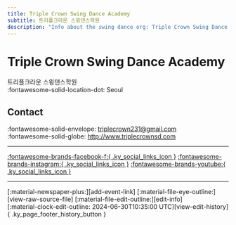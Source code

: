 ```yaml
---
title: Triple Crown Swing Dance Academy
subtitle: 트리플크라운 스윙댄스학원
description: "Info about the swing dance org: Triple Crown Swing Dance Academy."
---
```


# Triple Crown Swing Dance Academy

트리플크라운 스윙댄스학원  
:fontawesome-solid-location-dot: Seoul  


## Contact

:fontawesome-solid-envelope: <triplecrown231@gmail.com>  
:fontawesome-solid-globe: <http://www.triplecrownsd.com>  

---

 [:fontawesome-brands-facebook-f:{ .ky_social_links_icon }](https://www.facebook.com/TripleCrownSDA) [:fontawesome-brands-instagram:{ .ky_social_links_icon }](https://instagram.com/triplecrown_swingdance) [:fontawesome-brands-youtube:{ .ky_social_links_icon }](https://youtube.com/TripleCrownSwingDanceAcademy)

---

<div class="ky_page_footer" markdown>
<div class="ky_page_footer_trailing" markdown="span">
[:material-newspaper-plus:][add-event-link]
[:material-file-eye-outline:][view-raw-source-file]
[:material-file-edit-outline:][edit-info]
</div>
<div class="ky_page_footer_leading" markdown="span">
[:material-clock-edit-outline: 2024-06-30T10:35:00 UTC][view-edit-history]{ .ky_page_footer_history_button }
</div>
</div>

[add-event-link]: https://github.com/swingdance/events/issues/new?assignees=&labels=add+event&projects=&template=02-add_entity.yml&title=Add%20Event%3A%20ko_KR%20%E2%80%A2%20%3CName%3E&region=ko_KR&province=Seoul&city=Seoul&org_id=triple-crown "Add Event"
[view-raw-source-file]: https://github.com/swingdance/orgs/blob/main/ko_KR/triple-crown.json "View Raw Source File"
[edit-info]: https://github.com/swingdance/orgs/issues/new?assignees=&labels=update+org&projects=&template=03-update_entity.yml&title=Update%20Org%3A%20ko_KR%20%E2%80%A2%20Triple%20Crown%20Swing%20Dance%20Academy&region=ko_KR&id=triple-crown&name=Triple%20Crown%20Swing%20Dance%20Academy "Edit Info"

[view-edit-history]: https://github.com/swingdance/orgs/commits/main/ko_KR/triple-crown.json "View Edit History"
